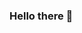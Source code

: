 ### Hello there 👋

<!--
**Averhv/Averhv** is a ✨ _special_ ✨ repository because its `README.md` (this file) appears on your GitHub profile.
I’m currently learning chemistry at EPFL. I am a second year student, feel free to check my work

